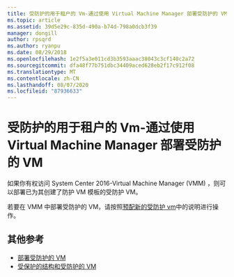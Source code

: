 ```yaml
---
title: 受防护的用于租户的 Vm-通过使用 Virtual Machine Manager 部署受防护的 VM
ms.topic: article
ms.assetid: 39d5e29c-835d-490a-b74d-798a0dcb3f39
manager: dongill
author: rpsqrd
ms.author: ryanpu
ms.date: 08/29/2018
ms.openlocfilehash: 1e2f5a3e011cd3b3593aaac38043c3cf140c2a72
ms.sourcegitcommit: dfa48f77b751dbc34409aced628eb2f17c912f08
ms.translationtype: MT
ms.contentlocale: zh-CN
ms.lasthandoff: 08/07/2020
ms.locfileid: "87936633"
---
```

# <a name="shielded-vms-for-tenants---deploying-a-shielded-vm-by-using-virtual-machine-manager"></a>受防护的用于租户的 Vm-通过使用 Virtual Machine Manager 部署受防护的 VM

如果你有权访问 System Center 2016-Virtual Machine Manager (VMM) ，则可以部署已为其创建了防护 VM 模板的受防护 VM。

若要在 VMM 中部署受防护的 VM，请按照[预配新的受防护 vm](https://technet.microsoft.com/system-center-docs/vmm/scenario/guarded-vms#provision-a-new-shielded-vm)中的说明进行操作。

## <a name="additional-references"></a>其他参考

- [部署受防护的 VM](guarded-fabric-configuration-scenarios-for-shielded-vms-overview.md)
- [受保护的结构和受防护的 VM](guarded-fabric-and-shielded-vms-top-node.md)
